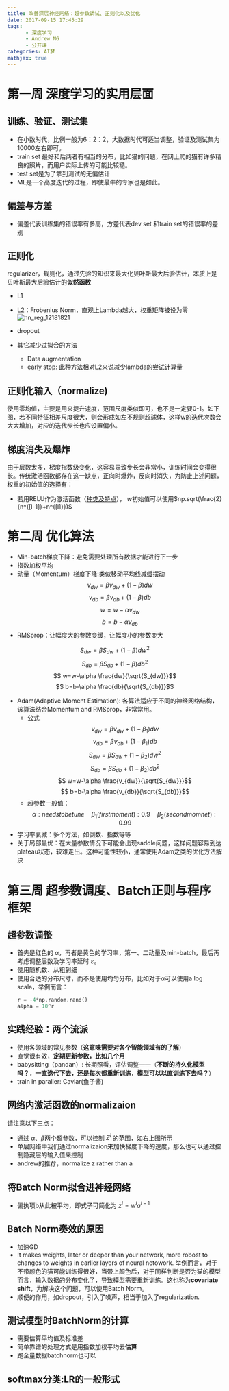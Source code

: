 ```yaml
---
title: 改善深层神经网络：超参数调试、正则化以及优化
date: 2017-09-15 17:45:29
tags:
      - 深度学习
      - Andrew NG
      - 公开课
categories: AI梦
mathjax: true
---
```



#  第一周 深度学习的实用层面
## 训练、验证、测试集
* 在小数时代，比例一般为6：2：2，大数据时代可适当调整，验证及测试集为10000左右即可。
* train set 最好和后两者有相当的分布，比如猫的问题，在网上爬的猫有许多精良的照片，而用户实际上传的可能比较糙。
* test set是为了拿到测试的无偏估计
* ML是一个高度迭代的过程，即使最牛的专家也是如此。

## 偏差与方差
* 偏差代表训练集的错误率有多高，方差代表dev set 和train set的错误率的差别

## 正则化
regularizer，规则化，通过先验的知识来最大化贝叶斯最大后验估计，本质上是贝叶斯最大后验估计的**似然函数**
* L1
* L2：Frobenius Norm，直观上Lambda越大，权重矩阵被设为零
![nn_reg_12181821](http://p15i7i801.bkt.clouddn.com/2d81fcb8cfe1cb048929564aa91f9c4f.png)

* dropout
* 其它减少过拟合的方法
    * Data augmentation
    * early stop: 此种方法相对L2来说减少lambda的尝试计算量

## 正则化输入（normalize)
使用零均值，主要是用来提升速度，范围尺度类似即可，也不是一定要0-1。如下图，若不同特征相差尺度很大，则会形成如左不规则超球体，这样w的迭代次数会大大增加，对应的迭代步长也应设置偏小。
## 梯度消失及爆炸
由于层数太多，梯度指数级变化，这容易导致步长会非常小，训练时间会变得很长。传统激活函数都存在这一缺点，正向时爆炸，反向时消失，为防止上述问题，权重的初始值的选择有：
* 若用RELU作为激活函数（[种类及特点](http://blog.csdn.net/mzpmzk/article/details/77418030)）， $w$初始值可以使用$np.sqrt(\frac{2}{n^{[l-1]}+n^{[l]}})$

# 第二周 优化算法
* Min-batch梯度下降：避免需要处理所有数据才能进行下一步
* 指数加权平均
* 动量（Momentum）梯度下降:类似移动平均线减缓摆动
$$ v_{dw} = \beta v_{dw} + (1-\beta)dw $$
$$ v_{db}=\beta v_{db} + (1-\beta)db $$
$$ w=w-\alpha v_{dw} $$
$$b=b-\alpha v_{db}$$
* RMSprop：让幅度大的参数变缓，让幅度小的参数变大

$$ S_{dw} = \beta S_{dw} + (1-\beta){dw}^2 $$
$$ S_{db}=\beta S_{db} + (1-\beta){db}^2$$
$$ w=w-\alpha \frac{dw}{\sqrt{S_{dw}}}$$
$$ b=b-\alpha \frac{db}{\sqrt{S_{db}}}$$
* Adam(Adaptive Moment Estimation): 各算法适应于不同的神经网络结构，该算法结合Momentum and RMSprop，非常常用。
  * 公式
  $$ v_{dw} = \beta v_{dw} + (1-\beta_1)dw $$
  $$ v_{db}=\beta v_{db} + (1-\beta_1)db$$
  $$ S_{dw} = \beta S_{dw} + (1-\beta_2){dw}^2 $$
  $$ S_{db}=\beta S_{db} + (1-\beta_2){db}^2$$
  $$ w=w-\alpha \frac{v_{dw}}{\sqrt{S_{dw}}}$$
  $$ b=b-\alpha \frac{v_{db}}{\sqrt{S_{db}}}$$
  * 超参数一般值：
  $$\alpha:needs to be tune \quad  \beta_1(first moment):0.9 \quad \beta_2(second momnet):0.99$$
* 学习率衰减：多个方法，如倒数、指数等等
* 关于局部最优：在大量参数情况下可能会出现saddle问题，这样问题容易到达plateau状态，较难走出。这种可能性较小，通常使用Adam之类的优化方法解决

# 第三周 超参数调度、Batch正则与程序框架

## 超参数调整
* 首先是红色的 $\alpha$，再者是黄色的学习率，第一、二动量及min-batch，最后再考虑调整层数及学习率延时 $\varepsilon$。
* 使用随机数、从粗到细
* 使用合适的分布尺寸，而不是使用均匀分布，比如对于$\alpha$可以使用a log scala，举例而言：
  ```python
  r = -4*np.random.rand()
  alpha = 10^r
  ```

## 实践经验：两个流派
* 使用各领域的常见参数（**这意味需要对各个智能领域有的了解**）
* 直觉很有效，**定期更新参数，比如几个月**
* babysitting（pandan）: 长期照看，评估调整——（**不断的持久化模型吗？，一直迭代下去，还是每次都重新训练，模型可以以直训练下去吗？**）
* train in paraller: Caviar(鱼子酱)

## 网络内激活函数的normalizaion
请注意以下三点：
* 通过 $\alpha、\beta$两个超参数，可以控制 $Z^i$ 的范围，如右上图所示
* 单层网络中我们通过normalizaion来加快梯度下降的速度，那么也可以通过控制隐藏层的输入值来控制
* andrew的推荐，normalize z rather than a

## 将Batch Norm拟合进神经网络
* 偏执项b从此被平均，即式子可简化为 $z^l=w^l a^{l-1}$

## Batch Norm奏效的原因
* 加速GD
* It makes weights, later or deeper than your network, more robost to changes to weights in earlier layers of neural netowork.
举例而言，对于不带颜色的猫可能训练得很好，当带上颜色后，对于同样判断是否为猫的模型而言，输入数据的分布变化了，导致模型需要重新训练。这也称为**covariate shift**，为解决这个问题，可以使用Batch Norm。
* 顺便的作用，如dropout，引入了噪声，相当于加入了regularization.

## 测试模型时BatchNorm的计算
* 需要估算平均值及标准差
* 简单靠谱的处理方式是用指数加权平均去**估算**
* 跑全量数据batchnorm也可以

## softmax分类:LR的一般形式
